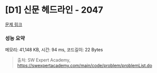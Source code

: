 # [D1] 신문 헤드라인 - 2047 

[문제 링크](https://swexpertacademy.com/main/code/problem/problemDetail.do?contestProbId=AV5QKsLaAy0DFAUq) 

### 성능 요약

메모리: 41,148 KB, 시간: 94 ms, 코드길이: 22 Bytes



> 출처: SW Expert Academy, https://swexpertacademy.com/main/code/problem/problemList.do